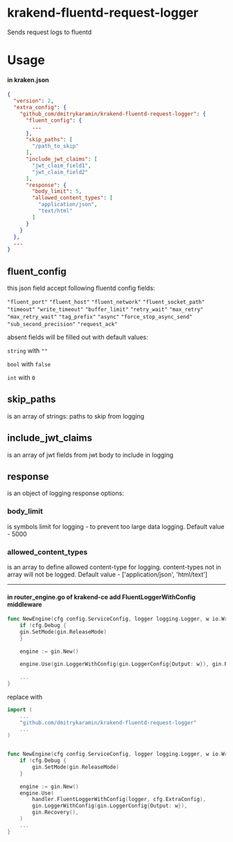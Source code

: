 # krakend-fluentd-request-logger

Sends request logs to fluentd

# Usage

#### in kraken.json

```json
{
  "version": 2,
  "extra_config": {
    "github_com/dmitrykaramin/krakend-fluentd-request-logger": {
      "fluent_config": {
        ...
      },
      "skip_paths": [
        "/path_to_skip"
      ],
      "include_jwt_claims": [
        "jwt_claim_field1",
        "jwt_claim_field2"
      ],
      "response": {
        "body_limit": 5,
        "allowed_content_types": [
          "application/json",
          "text/html"
        ]
      }
    }
  },
  ...
}

```

## fluent_config

this json field accept following fluentd config fields:

`"fluent_port"`
`"fluent_host"`
`"fluent_network"`
`"fluent_socket_path"`
`"timeout"`
`"write_timeout"`
`"buffer_limit"`
`"retry_wait"`
`"max_retry"`
`"max_retry_wait"`
`"tag_prefix"`
`"async"`
`"force_stop_async_send"`
`"sub_second_precision"`
`"request_ack"`

absent fields will be filled out with default values:

`string` with `""`

`bool` with `false`

`int` with `0`

## skip_paths

is an array of strings: paths to skip from logging

## include_jwt_claims

is an array of jwt fields from jwt body to include in logging

## response

is an object of logging response options:

### body_limit
is symbols limit for logging - to prevent too large data logging. Default value - 5000

### allowed_content_types
is an array to define allowed content-type for logging. content-types not in array will not be logged.
Default value - ['application/json', 'html/text']

---

#### in router_engine.go of krakend-ce add FluentLoggerWithConfig middleware

```go
func NewEngine(cfg config.ServiceConfig, logger logging.Logger, w io.Writer) *gin.Engine {
    if !cfg.Debug {
    gin.SetMode(gin.ReleaseMode)
    }
    
    engine := gin.New()
    
    engine.Use(gin.LoggerWithConfig(gin.LoggerConfig{Output: w}), gin.Recovery())
    
    ...
}
```

replace with

```go
import (
    ...
    "github.com/dmitrykaramin/krakend-fluentd-request-logger"
    ...
)


func NewEngine(cfg config.ServiceConfig, logger logging.Logger, w io.Writer) *gin.Engine {
    if !cfg.Debug {
        gin.SetMode(gin.ReleaseMode)
    }
    
    engine := gin.New()
    engine.Use(
        handler.FluentLoggerWithConfig(logger, cfg.ExtraConfig),
        gin.LoggerWithConfig(gin.LoggerConfig{Output: w}),
        gin.Recovery(),
    )
    ...
}
```
